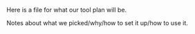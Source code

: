 Here is a file for what our tool plan will be.

Notes about what we picked/why/how to set it up/how to use it.
